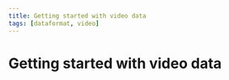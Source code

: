 ```yaml
---
title: Getting started with video data
tags: [dataformat, video]
---
```


# Getting started with video data
